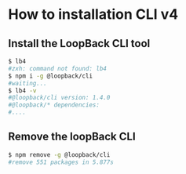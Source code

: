 # How to installation CLI v4

## Install the LoopBack CLI tool
```bash
$ lb4
#zxh: command not found: lb4
$ npm i -g @loopback/cli
#waiting...
$ lb4 -v
#@loopback/cli version: 1.4.0
#@loopback/* dependencies:
#....
```

## Remove the loopBack CLI
```bash
$ npm remove -g @loopback/cli
#remove 551 packages in 5.877s
```
